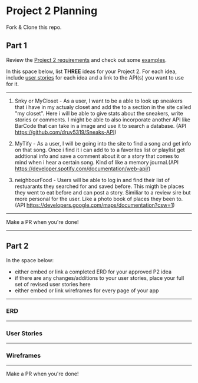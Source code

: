 # Project 2 Planning

Fork & Clone this repo.

## Part 1

Review the [Project 2 requirements](https://romebell.gitbook.io/sei-1019/projects/project-2) and check out some [examples](https://tmdarneille.gitbook.io/seirfx/11-projects/past-projects/project2).

In this space below, list **THREE** ideas for your Project 2. For each idea, include [user stories](https://revelry.co/user-stories-that-dont-suck/) for each idea and a link to the API(s) you want to use for it.

--------------------------------------------------------
1. Snky or MyCloset - As a user, I want to be a able to look up sneakers that i have in my actualy closet and add the to a section in the site called "my closet". Here i will be able to give stats about the sneakers, write stories or comments. I might be able to also incorporate another API like BarCode that can take in a image and use it to search a database. (API https://github.com/druv5319/Sneaks-API)

2. MyTify - As a user, I will be going into the site to find a  song and get info on that song. Once i find it i can add to to a favorites list or playlist get addtional info and save a comment about it or a story that comes to mind when i hear a certain song. Kind of like a memory journal.(API https://developer.spotify.com/documentation/web-api/)

3. neighbourFood - Users will be able to log in and find their list of restuarants they searched for and saved before. This migth be places they went to eat before and can post a story. Similiar to a review sire but more personal for the user. Like a photo book of places they been to.(API https://developers.google.com/maps/documentation?csw=1)
---------------------------------------------------------

Make a PR when you're done!

---

## Part 2

In the space below:
* either embed or link a completed ERD for your approved P2 idea
* if there are any changes/additions to your user stories, place your full set of revised user stories here
* either embed or link wireframes for every page of your app

----------------------------------------------------------
### ERD

----------------------------------------------------------
### User Stories

----------------------------------------------------------
### Wireframes

----------------------------------------------------------

Make a PR when you're done!
